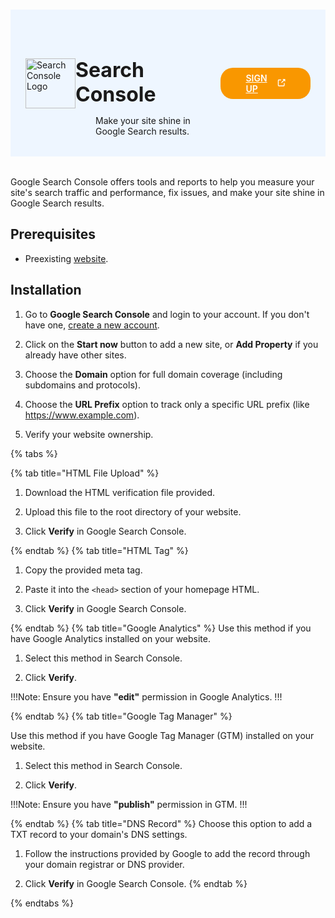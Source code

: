 #

<div class="header">
  <div class="inner">
    <img src="/static/images/logos/search-console-logo.svg" alt="Search Console Logo">
    <div>
      <h1>Search Console</h1>
      <p style="padding-left: 2rem; margin-bottom: 0;">Make your site shine in Google Search results.</p>
    </div>
  </div>
  <a href="https://search.google.com/" rel="noopener noreferrer" target="_blank" style="background-color: #f99700; color: #fff; padding: .5rem 2.5rem; border-radius: 20px; font-weight: 600; display: inline-flex;">SIGN UP <span style="padding-left: .5rem; display: inline-flex; align-items: center;"><svg xmlns="http://www.w3.org/2000/svg" viewBox="0 0 16 16" width="20" height="20" fill="#fff"><path d="M3.75 2h3.5a.75.75 0 0 1 0 1.5h-3.5a.25.25 0 0 0-.25.25v8.5c0 .138.112.25.25.25h8.5a.25.25 0 0 0 .25-.25v-3.5a.75.75 0 0 1 1.5 0v3.5A1.75 1.75 0 0 1 12.25 14h-8.5A1.75 1.75 0 0 1 2 12.25v-8.5C2 2.784 2.784 2 3.75 2Zm6.854-1h4.146a.25.25 0 0 1 .25.25v4.146a.25.25 0 0 1-.427.177L13.03 4.03 9.28 7.78a.751.751 0 0 1-1.042-.018.751.751 0 0 1-.018-1.042l3.75-3.75-1.543-1.543A.25.25 0 0 1 10.604 1Z"></path></svg></span></a>
</div>

Google Search Console offers tools and reports to help you measure your site's search traffic and performance, fix issues, and make your site shine in Google Search results.

## Prerequisites
- Preexisting [website](https://cms.solodev.net/workspace/websites/).

## Installation

1. Go to **Google Search Console** and login to your account. If you don't have one, [create a new account](https://search.google.com/).

2. Click on the **Start now** button to add a new site, or **Add Property** if you already have other sites.

3. Choose the **Domain** option for full domain coverage (including subdomains and protocols).

4. Choose the **URL Prefix** option to track only a specific URL prefix (like https://www.example.com).

5. Verify your website ownership.

{% tabs %}

{% tab title="HTML File Upload" %}

1. Download the HTML verification file provided.

2. Upload this file to the root directory of your website.

3. Click **Verify** in Google Search Console.

{% endtab %}
{% tab title="HTML Tag" %}

1. Copy the provided meta tag.

2. Paste it into the `<head>` section of your homepage HTML.

3. Click **Verify** in Google Search Console.

{% endtab %}
{% tab title="Google Analytics" %}
Use this method if you have Google Analytics installed on your website.

1. Select this method in Search Console.

2. Click **Verify**.

!!!Note:
Ensure you have **"edit"** permission in Google Analytics.
!!!

{% endtab %}
{% tab title="Google Tag Manager" %}

Use this method if you have Google Tag Manager (GTM) installed on your website.

1. Select this method in Search Console.

2. Click **Verify**.

!!!Note:
Ensure you have **"publish"** permission in GTM.
!!!

{% endtab %}
{% tab title="DNS Record" %}
Choose this option to add a TXT record to your domain's DNS settings.

1. Follow the instructions provided by Google to add the record through your domain registrar or DNS provider.

2. Click **Verify** in Google Search Console.
{% endtab %}

{% endtabs %}


<style>
  /* Headers */
  .header {
    display: flex;
    align-items: center;
    justify-content: space-between;
    padding: 2rem 1.5rem;
    margin-bottom: 2rem;
    background-color: #eef6ff;
  }
  .header .inner {
    display: flex;
    align-items: center;
    justify-content: start;
  }
  .header img {
    width: 80px;
  }
  .header h1 {
    margin-left: 0;
    font-size: 2rem;
    margin-bottom: 0.25rem;
  }
  .header p {
    padding-left: 2rem;
    margin-bottom: 0;
  }
</style>